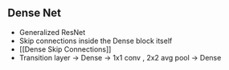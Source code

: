 ## Dense Net
- Generalized ResNet
- Skip connections inside the Dense block itself
- [[Dense Skip Connections]]
- Transition layer -> Dense -> 1x1 conv , 2x2 avg pool -> Dense